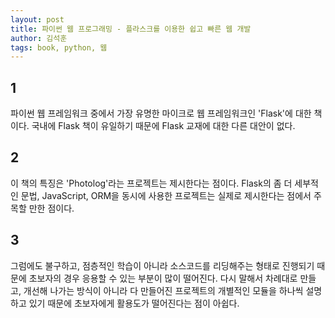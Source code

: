 ```yaml
---
layout: post
title: 파이썬 웹 프로그래밍 - 플라스크를 이용한 쉽고 빠른 웹 개발
author: 김석훈
tags: book, python, 웹
---
```


## 1

파이썬 웹 프레임워크 중에서 가장 유명한 마이크로 웹 프레임워크인 'Flask'에 대한 책이다. 국내에 Flask 책이 유일하기 때문에 Flask 교재에 대한 다른 대안이 없다.


## 2

이 책의 특징은 'Photolog'라는 프로젝트는 제시한다는 점이다. Flask의 좀 더 세부적인 문법, JavaScript, ORM을 동시에 사용한 프로젝트는 실제로 제시한다는 점에서 주목할 만한 점이다.


## 3

그럼에도 불구하고, 점층적인 학습이 아니라 소스코드를 리딩해주는 형태로 진행되기 때문에 초보자의 경우 응용할 수 있는 부분이 많이 떨어진다. 다시 말해서 차례대로 만들고, 개선해 나가는 방식이 아니라 다 만들어진 프로젝트의 개별적인 모듈을 하나씩 설명하고 있기 때문에 초보자에게 활용도가 떨어진다는 점이 아쉽다.
